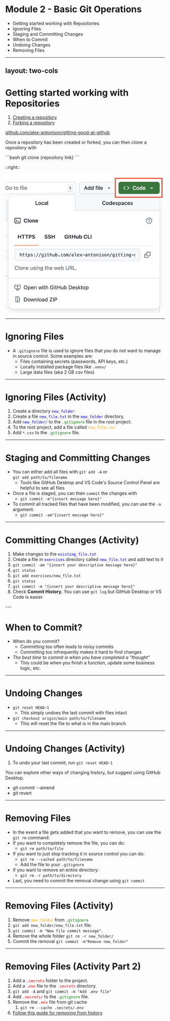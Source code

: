 # **Module 2 - Basic Git Operations**

* Getting started working with Repositories
* Ignoring Files
* Staging and Committing Changes
* When to Commit
* Undoing Changes
* Removing Files

---
layout: two-cols
---

# **Getting started working with Repositories**
<div class="text-2xl">

1. [Creating a repository](https://docs.github.com/en/repositories/creating-and-managing-repositories/quickstart-for-repositories)
2. [Forking a repository](https://docs.github.com/en/pull-requests/collaborating-with-pull-requests/working-with-forks/fork-a-repo#forking-a-repository)

[github.com/alex-antonison/gitting-good-at-github](https://github.com/alex-antonison/gitting-good-at-github)

Once a repository has been created or forked, you can then clone a repository with
</div>
```bash
git clone {repository link}
```

::right::

<img src="./images/get-repository-link.png" />

---

# **Ignoring Files**

* A `.gitignore` file is used to ignore files that you do not want to manage in source control. Some examples are:
  * Files containing secrets (passwords, API keys, etc.)
  * Locally installed package files like `.venv/`
  * Large data files (aka 2 GB csv files)

---

# **Ignoring Files (Activity)**

1. Create a directory <span style="color: blue;">`new_folder`</span>
2. Create a file <span style="color: blue;">`new_file.txt`</span> in the <span style="color: blue;">`new_folder`</span> directory.
3. Add <span style="color: blue;">`new_folder/`</span> to the <span style="color: green;">`.gitignore`</span> file in the root project.
4. To the root project, add a file called <span style="color: orange;">`new_file.csv`</span>
5. Add `*.csv` to the <span style="color: green;">`.gitignore`</span> file.

---

# **Staging and Committing Changes**
<div class="text-2xl">

* You can either add all files with `git add -A` or\
   `git add path/to/filename`
  * Tools like GitHub Desktop and VS Code's Source Control Panel are helpful to see all files
* Once a file is staged, you can then `commit` the changes with
  * `git commit -m"{insert message here}"`
* To commit all tracked files that have been modified, you can use the `-a` argument:
  * `git commit -am"{insert message here}"`
</div>

---

# **Committing Changes (Activity)**
<div class="text-2xl">

1. Make changes to the <span style="color: blue;">`existing_file.txt`</span>
2. Create a file in <span style="color: blue;">`exercises`</span> directory called <span style="color: blue;">`new_file.txt`</span> and add text to it
3. `git commit -am "{insert your descriptive message here}"`
4. `git status`
5. `git add exercises/new_file.txt`
6. `git status`
7. `git commit -m "{insert your descriptive message here}"`
8. Check **Commit History.** You can use `git log` but GitHub Desktop or VS Code is easier
</div>
---

# **When to Commit?**

* When do you commit?
  * Committing too often leads to noisy commits
  * Committing too infrequently makes it hard to find changes
* _The best time to commit is when you have completed a "thought"_
  * This could be when you finish a function, update some business logic, etc.

---

# **Undoing Changes**
<div class="text-2xl">

* `git reset HEAD~1`
  * This simply undoes the last commit with files intact
* `git checkout origin/main path/to/filename`
  * This will reset the file to what is in the main branch
</div>

---

# **Undoing Changes (Activity)**

1. To undo your last commit, run `git reset HEAD~1`

<div class="text-3xl">
You can explore other ways of changing history, but suggest using GitHub Desktop.

* git commit --amend
* git revert
</div>

---

# **Removing Files**
<div class="text-2xl">

* In the event a file gets added that you want to remove, you can use the\
`git rm` command:
* If you want to completely remove the file, you can do:
  * `git rm path/to/file`
* If you want to just stop tracking it in source control you can do:
  * `git rm --cached path/to/filename`
  * Add the file to your `.gitignore`
* If you want to remove an entire directory:
  * `git rm -r path/to/directory`
* Last, you need to commit the removal change using `git commit`
</div>

---

# **Removing Files (Activity)**

1. Remove <span style="color: orange;">`new_folder`</span> from <span style="color: green;">`.gitignore`</span>
2. `git add new_folder/new_file.txt` file.
3. `git commit -m "New file commit message"`.
4. Remove the whole folder `git rm -r new_folder/`
5. Commit the removal `git commit -m"Remove new_folder"`

---

# **Removing Files (Activity Part 2)**

1. Add a <span style="color: red;">`.secrets`</span> folder to the project.
2. Add a <span style="color: red;">`.env`</span> file to the <span style="color: red;">`.secrets`</span> directory.
3. `git add -A` and `git commit -m "Add .env file"`
4. Add <span style="color: red;">`.secrets/`</span> to the <span style="color: green;">`.gitignore`</span> file.
5. Remove the <span style="color: red;">`.env`</span> file from git cache
   1. `git rm --cache .secrets/.env`
6. [Follow this guide for removing from history](https://docs.github.com/en/authentication/keeping-your-account-and-data-secure/removing-sensitive-data-from-a-repository)
